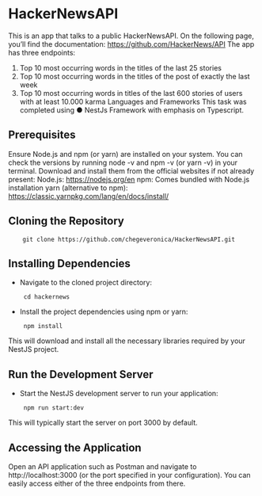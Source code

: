 # HackerNewsAPI
This is an app that talks to a public HackerNewsAPI. On the following page, you’ll find the documentation: https://github.com/HackerNews/API
The app has three endpoints:
1. Top 10 most occurring words in the titles of the last 25 stories
2. Top 10 most occurring words in the titles of the post of exactly the last week
3. Top 10 most occurring words in titles of the last 600 stories of users with at least 10.000 karma
Languages and Frameworks
This task was completed using
● NestJs Framework with emphasis on Typescript.


## Prerequisites
Ensure Node.js and npm (or yarn) are installed on your system. You can check the versions by running node -v and npm -v (or yarn -v) in your terminal. Download and install them from the official websites if not already present:
Node.js: https://nodejs.org/en
npm: Comes bundled with Node.js installation
yarn (alternative to npm): https://classic.yarnpkg.com/lang/en/docs/install/

## Cloning the Repository
		git clone https://github.com/chegeveronica/HackerNewsAPI.git

## Installing Dependencies
-  Navigate to the cloned project directory:

		cd hackernews
-  Install the project dependencies using npm or yarn:

		npm install
This will download and install all the necessary libraries required by your NestJS project.

## Run the Development Server
-  Start the NestJS development server to run your application:

		npm run start:dev
This will typically start the server on port 3000 by default.

## Accessing the Application
Open an API application such as Postman and navigate to http://localhost:3000 (or the port specified in your configuration). You can easily access either of the three endpoints from there.
